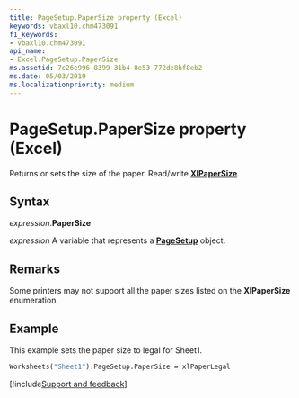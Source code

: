 ```yaml
---
title: PageSetup.PaperSize property (Excel)
keywords: vbaxl10.chm473091
f1_keywords:
- vbaxl10.chm473091
api_name:
- Excel.PageSetup.PaperSize
ms.assetid: 7c26e996-8399-31b4-8e53-772de8bf8eb2
ms.date: 05/03/2019
ms.localizationpriority: medium
---
```



# PageSetup.PaperSize property (Excel)

Returns or sets the size of the paper. Read/write **[XlPaperSize](Excel.XlPaperSize.md)**.


## Syntax

_expression_.**PaperSize**

_expression_ A variable that represents a **[PageSetup](Excel.PageSetup.md)** object.


## Remarks

Some printers may not support all the paper sizes listed on the **XlPaperSize** enumeration.


## Example

This example sets the paper size to legal for Sheet1.

```vb
Worksheets("Sheet1").PageSetup.PaperSize = xlPaperLegal
```



[!include[Support and feedback](~/includes/feedback-boilerplate.md)]
